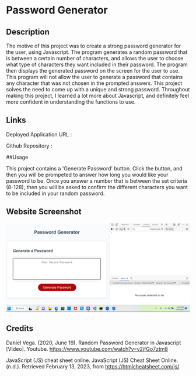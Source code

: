 # Password Generator
## Description

The motive of this project was to create a strong password generator for the user, using Javascript. The program generates a random password that is between a certain number of characters, and allows the user to choose what type of characters they want included in their password. The program then displays the generated password on the screen for the user to use. This program will not allow the user to generate a password that contains any character that was not chosen in the prompted answers. This project solves the need to come up with a unique and strong password. Throughout making this project, I learned a lot more about Javascript, and definitely feel more confident in understanding the functions to use.

## Links

Deployed Application URL : 

Github Repository :

##Usage

This project contains a 'Generate Password' button. Click the button, and then you will be prompeted to answer how long you would like your password to be. Once you answer a number that is between the set criteria (8-128), then you will be asked to confirm the different characters you want to be included in your random password. 

## Website Screenshot

![Alt text](Assets/imageScreenshot/Screenshot%20(3).png)

## Credits

 Daniel Vega. (2020, June 19). Random Password Generator in Javascript [Video]. Youtube. https://www.youtube.com/watch?v=v2jfGo7ztm8 

 JavaScript (JS) cheat sheet online. JavaScript (JS) Cheat Sheet Online. (n.d.). Retrieved February 13, 2023, from https://htmlcheatsheet.com/js/ 

